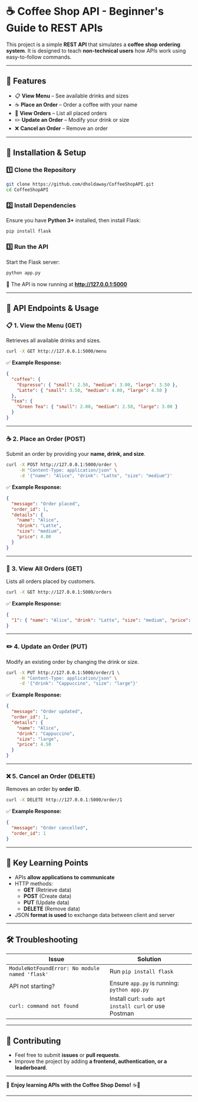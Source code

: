 # ☕ **Coffee Shop API** - Beginner's Guide to REST APIs  
This project is a simple **REST API** that simulates a **coffee shop ordering system**. It is designed to teach **non-technical users** how APIs work using easy-to-follow commands.

---

## 🚀 **Features**
- 📋 **View Menu** – See available drinks and sizes  
- ☕ **Place an Order** – Order a coffee with your name  
- 📜 **View Orders** – List all placed orders  
- ✏️ **Update an Order** – Modify your drink or size  
- ❌ **Cancel an Order** – Remove an order  

---

## 🔧 **Installation & Setup**
### 1️⃣ **Clone the Repository**
```bash
git clone https://github.com/dholdaway/CoffeeShopAPI.git
cd CoffeeShopAPI
```

### 2️⃣ **Install Dependencies**
Ensure you have **Python 3+** installed, then install Flask:
```bash
pip install flask
```

### 3️⃣ **Run the API**
Start the Flask server:
```bash
python app.py
```
🚀 The API is now running at **http://127.0.0.1:5000**

---

## 📌 **API Endpoints & Usage**
### 📋 **1. View the Menu (GET)**
Retrieves all available drinks and sizes.  
```bash
curl -X GET http://127.0.0.1:5000/menu
```
✅ **Example Response:**
```json
{
  "coffee": {
    "Espresso": { "small": 2.50, "medium": 3.00, "large": 3.50 },
    "Latte": { "small": 3.50, "medium": 4.00, "large": 4.50 }
  },
  "tea": {
    "Green Tea": { "small": 2.00, "medium": 2.50, "large": 3.00 }
  }
}
```

---

### ☕ **2. Place an Order (POST)**
Submit an order by providing your **name, drink, and size**.  
```bash
curl -X POST http://127.0.0.1:5000/order \
     -H "Content-Type: application/json" \
     -d '{"name": "Alice", "drink": "Latte", "size": "medium"}'
```
✅ **Example Response:**
```json
{
  "message": "Order placed",
  "order_id": 1,
  "details": {
    "name": "Alice",
    "drink": "Latte",
    "size": "medium",
    "price": 4.00
  }
}
```

---

### 📜 **3. View All Orders (GET)**
Lists all orders placed by customers.  
```bash
curl -X GET http://127.0.0.1:5000/orders
```
✅ **Example Response:**
```json
{
  "1": { "name": "Alice", "drink": "Latte", "size": "medium", "price": 4.00 }
}
```

---

### ✏️ **4. Update an Order (PUT)**
Modify an existing order by changing the drink or size.  
```bash
curl -X PUT http://127.0.0.1:5000/order/1 \
     -H "Content-Type: application/json" \
     -d '{"drink": "Cappuccino", "size": "large"}'
```
✅ **Example Response:**
```json
{
  "message": "Order updated",
  "order_id": 1,
  "details": {
    "name": "Alice",
    "drink": "Cappuccino",
    "size": "large",
    "price": 4.50
  }
}
```

---

### ❌ **5. Cancel an Order (DELETE)**
Removes an order by **order ID**.  
```bash
curl -X DELETE http://127.0.0.1:5000/order/1
```
✅ **Example Response:**
```json
{
  "message": "Order cancelled",
  "order_id": 1
}
```

---

## 🎯 **Key Learning Points**
- APIs **allow applications to communicate**
- HTTP methods:
  - **GET** (Retrieve data)
  - **POST** (Create data)
  - **PUT** (Update data)
  - **DELETE** (Remove data)
- JSON **format is used** to exchange data between client and server

---

## 🛠️ **Troubleshooting**
| Issue | Solution |
|--------|---------|
| `ModuleNotFoundError: No module named 'flask'` | Run `pip install flask` |
| API not starting? | Ensure `app.py` is running: `python app.py` |
| `curl: command not found` | Install curl: `sudo apt install curl` or use Postman |

---

## 🎉 **Contributing**
- Feel free to submit **issues** or **pull requests**.
- Improve the project by adding **a frontend, authentication, or a leaderboard**.

---

🚀 **Enjoy learning APIs with the Coffee Shop Demo!** ☕🎉

---
